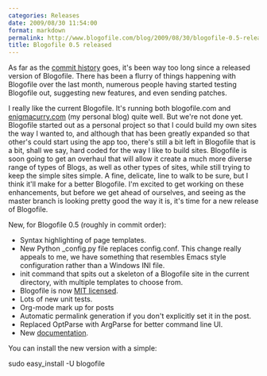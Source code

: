 ```yaml
---
categories: Releases
date: 2009/08/30 11:54:00
format: markdown
permalink: http://www.blogofile.com/blog/2009/08/30/blogofile-0.5-released
title: Blogofile 0.5 released
---
```

As far as the [commit history](http://github.com/EnigmaCurry/blogofile/commits/master) goes, it's been way too long since a released version of Blogofile. There has been a flurry of things happening with Blogofile over the last month, numerous people having started testing Blogofile out, suggesting new features, and even sending patches. 

I really like the current Blogofile. It's running both blogofile.com and [enigmacurry.com](http://www.enigmacurry.com) (my personal blog) quite well. But we're not done yet. Blogofile started out as a personal project so that I could build my own sites the way I wanted to, and although that has been greatly expanded so that other's could start using the app too, there's still a bit left in Blogofile that is a bit, shall we say, hard coded for the way I like to build sites. Blogofile is soon going to get an overhaul that will allow it create a much more diverse range of types of Blogs, as well as other types of sites, while still trying to keep the simple sites simple. A fine, delicate, line to walk to be sure, but I think it'll make for a better Blogofile. I'm excited to get working on these enhancements, but before we get ahead of ourselves, and seeing as the master branch is looking pretty good the way it is, it's time for a new release of Blogofile.

New, for Blogofile 0.5 (roughly in commit order):

 * Syntax highlighting of page templates.
 * New Python _config.py file replaces config.conf. This change really appeals to me, we have something that resembles Emacs style configuration rather than a Windows INI file.
 * init command that spits out a skeleton of a Blogofile site in the current directory, with multiple templates to choose from.
 * Blogofile is now [MIT licensed](/LICENSE.html).
 * Lots of new unit tests.
 * Org-mode mark up for posts
 * Automatic permalink generation if you don't explicitly set it in the post.
 * Replaced OptParse with ArgParse for better command line UI.
 * New [documentation](/documentation).

You can install the new version with a simple:
 
 sudo easy_install -U blogofile

